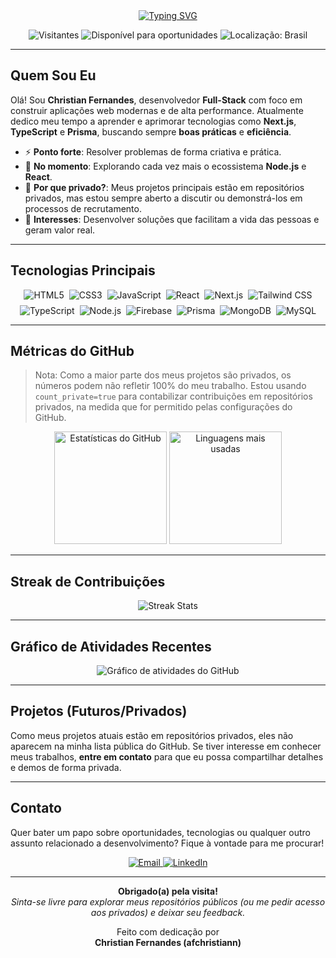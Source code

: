 <!-- Centralizar todo o conteúdo -->
<div align="center">

<!-- Saudação animada (Typing SVG) -->
<a href="https://github.com/afchristiann">
  <img src="https://readme-typing-svg.herokuapp.com?font=Fira+Code&size=36&duration=3000&pause=800&color=0EF7B4&center=true&vCenter=true&width=600&lines=Ol%C3%A1%2C+eu+sou+Christian+Fernandes;Bem-vindo+ao+meu+GitHub!;Desenvolvedor+Full-Stack;Apaixonado+por+inova%C3%A7%C3%A3o+e+tecnologia!" alt="Typing SVG" />
</a>

<!-- Badges de status e contador de visitas -->
<p>
  <img src="https://komarev.com/ghpvc/?username=afchristiann&color=brightgreen" alt="Visitantes" />
  <img src="https://img.shields.io/badge/Status-Open%20to%20Work-success?style=flat" alt="Disponível para oportunidades" />
  <img src="https://img.shields.io/badge/Local-Brazil-blue?style=flat" alt="Localização: Brasil" />
</p>

</div>

---

## Quem Sou Eu

Olá! Sou **Christian Fernandes**, desenvolvedor **Full-Stack** com foco em construir aplicações web modernas e de alta performance. Atualmente dedico meu tempo a aprender e aprimorar tecnologias como **Next.js**, **TypeScript** e **Prisma**, buscando sempre **boas práticas** e **eficiência**.

- ⚡ **Ponto forte**: Resolver problemas de forma criativa e prática.  
- 🌱 **No momento**: Explorando cada vez mais o ecossistema **Node.js** e **React**.  
- 🤔 **Por que privado?**: Meus projetos principais estão em repositórios privados, mas estou sempre aberto a discutir ou demonstrá-los em processos de recrutamento.  
- 💬 **Interesses**: Desenvolver soluções que facilitam a vida das pessoas e geram valor real.

---

## Tecnologias Principais

<div align="center" style="display: flex; flex-wrap: wrap; gap: 8px; justify-content: center;">
  <!-- Front-End -->
  <img src="https://img.shields.io/badge/HTML5-e34f26?style=for-the-badge&logo=html5&logoColor=white" alt="HTML5" />
  <img src="https://img.shields.io/badge/CSS3-1572b6?style=for-the-badge&logo=css3&logoColor=white" alt="CSS3" />
  <img src="https://img.shields.io/badge/JavaScript-f7df1e?style=for-the-badge&logo=javascript&logoColor=black" alt="JavaScript" />
  <img src="https://img.shields.io/badge/React-61dafb?style=for-the-badge&logo=react&logoColor=black" alt="React" />
  <img src="https://img.shields.io/badge/Next.js-000000?style=for-the-badge&logo=nextdotjs&logoColor=white" alt="Next.js" />
  <img src="https://img.shields.io/badge/Tailwind_CSS-06B6D4?style=for-the-badge&logo=tailwindcss&logoColor=white" alt="Tailwind CSS" />
  <img src="https://img.shields.io/badge/TypeScript-007acc?style=for-the-badge&logo=typescript&logoColor=white" alt="TypeScript" />

  <!-- Back-End -->
  <img src="https://img.shields.io/badge/Node.js-339933?style=for-the-badge&logo=nodedotjs&logoColor=white" alt="Node.js" />
  <img src="https://img.shields.io/badge/Firebase-ffca28?style=for-the-badge&logo=firebase&logoColor=black" alt="Firebase" />
  <img src="https://img.shields.io/badge/Prisma-2d3748?style=for-the-badge&logo=prisma&logoColor=white" alt="Prisma" />
  <img src="https://img.shields.io/badge/MongoDB-47A248?style=for-the-badge&logo=mongodb&logoColor=white" alt="MongoDB" />
  <img src="https://img.shields.io/badge/MySQL-4479A1?style=for-the-badge&logo=mysql&logoColor=white" alt="MySQL" />
</div>

---

## Métricas do GitHub

> Nota: Como a maior parte dos meus projetos são privados, os números podem não refletir 100% do meu trabalho. Estou usando `count_private=true` para contabilizar contribuições em repositórios privados, na medida que for permitido pelas configurações do GitHub.

<div align="center">

<!-- GitHub Stats (inclui contribuições privadas, se permitido) -->
<img height="180em" src="https://github-readme-stats.vercel.app/api?username=afchristiann&show_icons=true&count_private=true&theme=radical" alt="Estatísticas do GitHub" />

<!-- Top Langs (linguagens mais usadas) -->
<img height="180em" src="https://github-readme-stats.vercel.app/api/top-langs/?username=afchristiann&layout=compact&theme=radical" alt="Linguagens mais usadas" />

</div>

---

## Streak de Contribuições

<div align="center">
  <img src="https://github-readme-streak-stats.herokuapp.com?user=afchristiann&theme=radical&hide_border=true&date_format=j%20M%5B%20Y%5D" alt="Streak Stats" />
</div>

---

## Gráfico de Atividades Recentes

<div align="center">
  <img 
       src="https://github-readme-activity-graph.cyclic.app/graph?username=afchristiann&theme=react-dark&bg_color=20232a&hide_border=true" 
       alt="Gráfico de atividades do GitHub" 
  />
</div>

---

## Projetos (Futuros/Privados)

Como meus projetos atuais estão em repositórios privados, eles não aparecem na minha lista pública do GitHub. Se tiver interesse em conhecer meus trabalhos, **entre em contato** para que eu possa compartilhar detalhes e demos de forma privada.

---

## Contato

Quer bater um papo sobre oportunidades, tecnologias ou qualquer outro assunto relacionado a desenvolvimento? Fique à vontade para me procurar!

<p align="center">
  <a href="mailto:seuemail@exemplo.com">
    <img src="https://img.shields.io/badge/Email-seuemail%40exemplo.com-0d1117?style=flat&logo=gmail" alt="Email" />
  </a>

  <a href="https://www.linkedin.com/in/seu-perfil-linkedin/">
    <img src="https://img.shields.io/badge/LinkedIn-Conecte--se-0A66C2?style=flat&logo=linkedin&logoColor=white" alt="LinkedIn" />
  </a>
</p>

---

<div align="center">

**Obrigado(a) pela visita!**  
_Sinta-se livre para explorar meus repositórios públicos (ou me pedir acesso aos privados) e deixar seu feedback._  

Feito com dedicação por  
**Christian Fernandes (afchristiann)**

</div>
